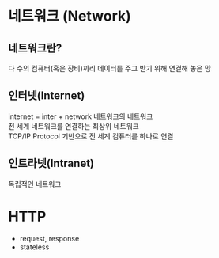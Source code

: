# 네트워크 (Network)

## 네트워크란?

다 수의 컴퓨터(혹은 장비)끼리 데이터를 주고 받기 위해 연결해 놓은 망

## 인터넷(Internet)

internet = inter + network 네트워크의 네트워크  
전 세계 네트워크를 연결하는 최상위 네트워크  
TCP/IP Protocol 기반으로 전 세계 컴퓨터를 하나로 연결

## 인트라넷(Intranet)

독립적인 네트워크

# HTTP

- request, response
- stateless

